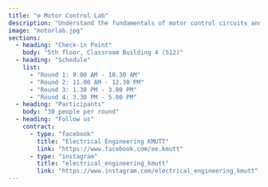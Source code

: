 ```yaml
---
title: "⚙️ Motor Control Lab"
description: "Understand the fundamentals of motor control circuits and the devices used in control systems.\nYou'll also get the chance to assemble and test real motor circuits yourself."
image: "motorlab.jpg"
sections:
  - heading: "Check-in Point"
    body: "5th floor, Classroom Building 4 (S12)"
  - heading: "Schedule"
    list:
      - "Round 1: 9.00 AM - 10.30 AM"
      - "Round 2: 11.00 AM - 12.30 PM"
      - "Round 3: 1.30 PM - 3.00 PM"
      - "Round 4: 3.30 PM - 5.00 PM"
  - heading: "Participants"
    body: "30 people per round"
  - heading: "Follow us"
    contract:
      - type: "facebook"
        title: "Electrical Engineering KMUTT"
        link: "https://www.facebook.com/ee.kmutt"
      - type: "instagram"
        title: "electrical_engineering_kmutt"
        link: "https://www.instagram.com/electrical_engineering_kmutt"
---
```

